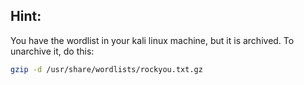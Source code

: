 ## Hint:

You have the wordlist in your kali linux machine, but it is archived. To unarchive it, do this:<br/>
```bash
gzip -d /usr/share/wordlists/rockyou.txt.gz
```
